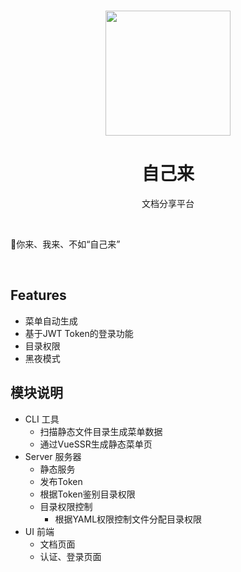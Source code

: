 <br>

<p align="center">
<img src="https://github.com/smarty-team/smarty-admin/blob/main/assets/logo.jpeg" style="width:200px;" />
</p>

<h1 align="center">自己来</h1>

<p align="center">
文档分享平台
</p>


<p align="center">
</p>

<br>

   🚀你来、我来、不如“自己来”

<br>


## Features

- 菜单自动生成
- 基于JWT Token的登录功能
- 目录权限
- 黑夜模式


## 模块说明
   - CLI 工具
      - 扫描静态文件目录生成菜单数据
      - 通过VueSSR生成静态菜单页
   - Server 服务器
      - 静态服务
      - 发布Token
      - 根据Token鉴别目录权限
      - 目录权限控制
         - 根据YAML权限控制文件分配目录权限
   - UI 前端
      - 文档页面
      - 认证、登录页面
   
